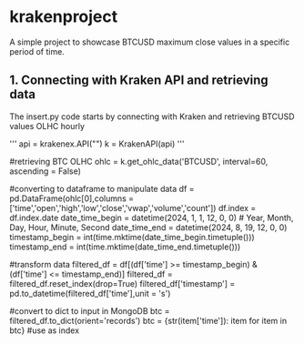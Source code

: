 # krakenproject

A simple project to showcase BTCUSD maximum close values in a specific period of time.

## 1. Connecting with Kraken API and retrieving data

The insert.py code starts by connecting with Kraken and retrieving BTCUSD values OLHC hourly

'''
api = krakenex.API("<KrakenAPI>")
k = KrakenAPI(api)
'''

#retrieving BTC OLHC
ohlc = k.get_ohlc_data('BTCUSD', interval=60, ascending = False)

#converting to dataframe to manipulate data
df = pd.DataFrame(ohlc[0],columns = ['time','open','high','low','close','vwap','volume','count'])
df.index = df.index.date
date_time_begin = datetime(2024, 1, 1, 12, 0, 0)  # Year, Month, Day, Hour, Minute, Second
date_time_end = datetime(2024, 8, 19, 12, 0, 0)
timestamp_begin = int(time.mktime(date_time_begin.timetuple()))
timestamp_end = int(time.mktime(date_time_end.timetuple()))

#transform data
filtered_df = df[(df['time'] >= timestamp_begin) & (df['time'] <= timestamp_end)]
filtered_df = filtered_df.reset_index(drop=True)
filtered_df['timestamp'] = pd.to_datetime(filtered_df['time'],unit = 's')

#convert to dict to input in MongoDB
btc = filtered_df.to_dict(orient='records')
btc = {str(item['time']): item for item in btc} #use as index
